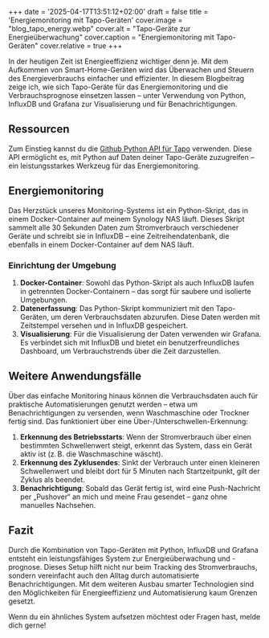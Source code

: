 +++
date = '2025-04-17T13:51:12+02:00'
draft = false
title = 'Energiemonitoring mit Tapo-Geräten'
cover.image = "blog_tapo_energy.webp" 
cover.alt = "Tapo-Geräte zur Energieüberwachung" 
cover.caption = "Energiemonitoring mit Tapo-Geräten" 
cover.relative = true
+++

In der heutigen Zeit ist Energieeffizienz wichtiger denn je. Mit dem Aufkommen von Smart-Home-Geräten wird das Überwachen und Steuern des Energieverbrauchs einfacher und effizienter. In diesem Blogbeitrag zeige ich, wie sich Tapo-Geräte für das Energiemonitoring und die Verbrauchsprognose einsetzen lassen – unter Verwendung von Python, InfluxDB und Grafana zur Visualisierung und für Benachrichtigungen.

## Ressourcen

Zum Einstieg kannst du die [Github Python API für Tapo](https://github.com/mihai-dinculescu/tapo) verwenden. Diese API ermöglicht es, mit Python auf Daten deiner Tapo-Geräte zuzugreifen – ein leistungsstarkes Werkzeug für das Energiemonitoring.

## Energiemonitoring

Das Herzstück unseres Monitoring-Systems ist ein Python-Skript, das in einem Docker-Container auf meinem Synology NAS läuft. Dieses Skript sammelt alle 30 Sekunden Daten zum Stromverbrauch verschiedener Geräte und schreibt sie in InfluxDB – eine Zeitreihendatenbank, die ebenfalls in einem Docker-Container auf dem NAS läuft.

### Einrichtung der Umgebung

1. **Docker-Container**: Sowohl das Python-Skript als auch InfluxDB laufen in getrennten Docker-Containern – das sorgt für saubere und isolierte Umgebungen.
2. **Datenerfassung**: Das Python-Skript kommuniziert mit den Tapo-Geräten, um deren Verbrauchsdaten abzurufen. Diese Daten werden mit Zeitstempel versehen und in InfluxDB gespeichert.
3. **Visualisierung**: Für die Visualisierung der Daten verwenden wir Grafana. Es verbindet sich mit InfluxDB und bietet ein benutzerfreundliches Dashboard, um Verbrauchstrends über die Zeit darzustellen.

## Weitere Anwendungsfälle

Über das einfache Monitoring hinaus können die Verbrauchsdaten auch für praktische Automatisierungen genutzt werden – etwa um Benachrichtigungen zu versenden, wenn Waschmaschine oder Trockner fertig sind. Das funktioniert über eine Über-/Unterschwellen-Erkennung:

1. **Erkennung des Betriebsstarts**: Wenn der Stromverbrauch über einen bestimmten Schwellenwert steigt, erkennt das System, dass ein Gerät aktiv ist (z. B. die Waschmaschine wäscht).
2. **Erkennung des Zyklusendes**: Sinkt der Verbrauch unter einen kleineren Schwellenwert und bleibt dort für 5 Minuten nach Startzeitpunkt, gilt der Zyklus als beendet.
3. **Benachrichtigung**: Sobald das Gerät fertig ist, wird eine Push-Nachricht per „Pushover“ an mich und meine Frau gesendet – ganz ohne manuelles Nachsehen.

## Fazit

Durch die Kombination von Tapo-Geräten mit Python, InfluxDB und Grafana entsteht ein leistungsfähiges System zur Energieüberwachung und -prognose. Dieses Setup hilft nicht nur beim Tracking des Stromverbrauchs, sondern vereinfacht auch den Alltag durch automatisierte Benachrichtigungen. Mit dem weiteren Ausbau smarter Technologien sind den Möglichkeiten für Energieeffizienz und Automatisierung kaum Grenzen gesetzt.

Wenn du ein ähnliches System aufsetzen möchtest oder Fragen hast, melde dich gerne!
